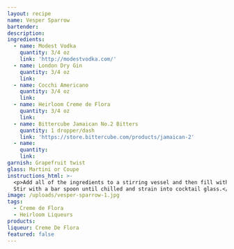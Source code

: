 ```yaml
---
layout: recipe
name: Vesper Sparrow
bartender:
description:
ingredients:
  - name: Modest Vodka
    quantity: 3/4 oz
    link: 'http://modestvodka.com/'
  - name: London Dry Gin
    quantity: 3/4 oz
    link:
  - name: Cocchi Americano
    quantity: 3/4 oz
    link:
  - name: Heirloom Creme de Flora
    quantity: 3/4 oz
    link:
  - name: Bittercube Jamaican No.2 Bitters
    quantity: 1 dropper/dash
    link: 'https://store.bittercube.com/products/jamaican-2'
  - name:
    quantity:
    link:
garnish: Grapefruit twist
glass: Martini or Coupe
instructions_html: >-
  <p>Add all of the ingredients to a stirring vessel and then fill with ice.
  Stir with a bar spoon until chilled and strain into cocktail glass.</p>
image: /uploads/vesper-sparrow-1.jpg
tags:
  - Creme de Flora
  - Heirloom Liqueurs
products:
liqueur: Creme De Flora
featured: false
---
```


